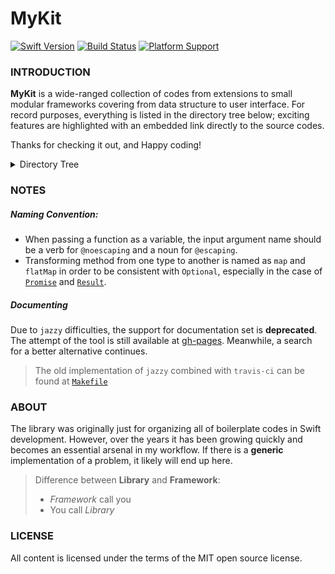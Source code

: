 MyKit
=====

[![Swift Version](https://img.shields.io/badge/swift-3.0-orange.svg?style=flat-square)](https://swift.org)  [![Build Status](https://img.shields.io/travis/aquarchitect/MyKit.svg?style=flat-square)](https://travis-ci.org/aquarchitect/MyKit/)  [![Platform Support](https://img.shields.io/badge/platforms-iOS%20%7C%20macOS%20-lightgrey.svg?style=flat-square)](https://developer.apple.com/xcode/download/)

### INTRODUCTION

__MyKit__ is a wide-ranged collection of codes from extensions to small modular frameworks covering from data structure to user interface. For record purposes, everything is listed in the directory tree below; exciting features are highlighted with an embedded link directly to the source codes.

Thanks for checking it out, and Happy coding!

<details><summary>Directory Tree</summary>
<big><pre>
Common/
├── Utilities/
|   ├── [Arbitrary](Sources/Common/Utilities/Arbitrary.swift)
|   ├── Box
|   ├── [Curry](Sources/Common/Utilities/Curry.swift)
|   ├── [Change](Sources/Common/Utilities/Change.swift)
|   ├── [Draw](Sources/Common/Utilities/Draw.swift)
|   ├── [Matrix](Sources/Common/Utilities/Matrix.swift)
|   ├── [Promise](Sources/Common/Utilities/Promise.swift)
|   ├── [Result](Sources/Common/Utilities/Result.swift)
|   ├── [Schedule](Sources/Common/Utilities/Schedule.swift)
|   ├── [Swizzle](Sources/Common/Utilities/Swizzle.swift)
|   └── [Then](Sources/Common/Utilities/Then.swift)
├── Extensions/
|   ├── Native/
|   |   ├── CountableRange+
|   |   ├── [String+](Sources/Common/Extensions/Native/String+.swift)
|   |   ├── [Dictionary+](Sources/Common/Extensions/Native/Dictionary+.swift)
|   |   ├── [Collection+](Sources/Common/Extensions/Native/Collection+.swift)
|   |   ├── AnyIterator+
|   |   └── RangeReplaceableCollection+
|   ├── Foundation/
|   |   ├── Bundle+
|   |   ├── [Date+](Sources/Common/Extensions/Foundation/Date+.swift)
|   |   ├── [DateFormatter+](Sources/Common/Extensions/Foundation/DateFormatter+.swift)
|   |   ├── [Scanner+](Sources/Common/Extensions/Foundation/Scanner+.swift)
|   |   ├── [URLSession+](Sources/Common/Extensions/Foundation/URLSession+.swift)
|   |   ├── [NSLayoutConstraint+](Sources/Common/Extensions/Foundation/NSLayoutConstraint+.swift)
|   |   ├── [NSMutableAttributedString+](Sources/Common/Extensions/Foundation/NSMutableAttributedString+.swift)
|   |   └── NSRange+
|   ├── CoreGraphics/
|   |   ├── CGPoint+
|   |   ├── CGRect+
|   |   └── CGSize+
|   ├── CoreData/
|   |   ├── NSAttributeDescription+
|   |   └── NSRelationshipDescription+
|   └── CloudKit/
|       ├── [CKContainer+](Sources/Common/Extensions/CloudKit/CKContainer+.swift)
|       ├── [CKDatabase+](Sources/Common/Extensions/CloudKit/CKDatabase+.swift)
|       ├── [CKRecord+](Sources/Common/Extensions/CloudKit/CKRecord+.swift)
|       └── [CKRecordID+](Sources/Common/Extensions/CloudKit/CKRecordID+.swift)
└── Frameworks/
    ├── [_FontLoading](Sources/Common/Frameworks/_FontLoading/)
    ├── [_LoremIpsum](Sources/Common/Frameworks/_LoremIpsum/)
    ├── [ActionTrailing](Sources/Common/Frameworks/ActionTrailing/)
    ├── [ColorHexing](Sources/Common/Frameworks/ColorHexing/)
    ├── [CloudKit](Sources/Common/Frameworks/CloudKit/)
    ├── [OpenWeather](Sources/Common/Frameworks/OpenWeather/)
    ├── [SymbolIcon](Sources/Common/Frameworks/SymbolIcon/)
    └── [PersistentStack](Sources/Common/Frameworks/PersistentStack/)
iOS/
├── Extensions/
|   ├── Draw+
|   ├── [UIBezierPath+](Sources/iOS/Extensions/UIBezierPath+.swift)
|   ├── [UICollectionView+](Sources/iOS/Extensions/UICollectionView+.swift)
|   ├── UIEdgeInsets+
|   ├── UILabel+
|   ├── UIScreen+
|   ├── UIScrollView+
|   ├── [UITableView+](Sources/iOS/Extensions/UITableView+.swift)
|   ├── UIView+
|   └── UIViewController+
└── Frameworks/
    ├── [LongPress](Sources/iOS/Frameworks/LongPress/)
    ├── [GrowingText](Sources/iOS/Frameworks/GrowingText/)
    ├── [GenericInterface](Sources/iOS/Frameworks/GenericInterface/) - including table/collection view
    └── [CollectionLayout](Sources/iOS/Frameworks/CollectionLayout/) - including Paraboloid and Snapping
</pre></big>
</details>

### NOTES

##### Naming Convention:
- When passing a function as a variable, the input argument name should be a verb for `@noescaping` and a noun for `@escaping`.
- Transforming method from one type to another is named as `map` and `flatMap` in order to be consistent with `Optional`, especially in the case of [`Promise`](Sources/Common/Utilities/Promise.swift) and [`Result`](Sources/Common/Utilities/Result.swift).

##### Documenting
Due to `jazzy` difficulties, the support for documentation set is __deprecated__. The attempt of the tool is still available at [gh-pages](http://aquarchitect.github.io/MyKit/). Meanwhile, a search for a better alternative continues.

> The old implementation of `jazzy` combined with `travis-ci` can be found at [`Makefile`](https://github.com/aquarchitect/MyKit/blob/swift-legacy/Makefile)

### ABOUT

The library was originally just for organizing all of boilerplate codes in Swift development. However, over the years it has been growing quickly and becomes an essential arsenal in my workflow. If there is a __generic__ implementation of a problem, it likely will end up here.

> Difference between __Library__ and __Framework__:
> - _Framework_ call you
> - You call _Library_

### LICENSE

All content is licensed under the terms of the MIT open source license.

